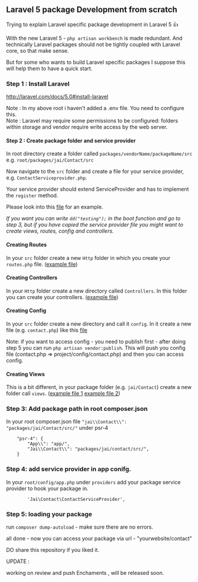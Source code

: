 ## Laravel 5 package Development from scratch 

Trying to explain Laravel specific package development in Laravel 5 :+1:

With the new Laravel 5 - `php artisan workbench` is made redundant.
And technically Laravel packages should not be tightly coupled with Laravel core, so that make sense.
 
But for some who wants to build Laravel specific packages I suppose this will help them to have a quick start.
 
### Step 1 : Install Laravel

http://laravel.com/docs/5.0#install-laravel
 
Note : In my above root i haven't added a .env file. You need to configure this.   
Note : Laravel may require some permissions to be configured: folders within storage and vendor require write access by the web server.
 
#### Step 2 :  Create package folder and service provider
 
In root directory create a folder called `packages/vendorName/packageName/src`
e.g. `root/packages/jai/Contact/src`
 
Now navigate to the `src` folder and create a file for your service provider, e.g. `ContactServiceprovider.php`.
 
Your service provider should extend ServiceProvider and has to implement the `register` method.
  
Please look into this [file](https://github.com/jaiwalker/Develop-laravel5-package-/blob/master/packages/jai/Contact/src/ContactServiceprovider.php) for an example.
 
*If you want you can write `dd("testing");` in the boot function and go to step 3, but if you have copied the service provider file you might want to create views, routes, config and controllers.*
  
#### Creating Routes

In your `src` folder create a new `Http` folder in which you create your `routes.php` file.
([example file](https://github.com/jaiwalker/Develop-laravel5-package-/blob/master/packages/jai/Contact/src/Http/routes.php))
  
#### Creating Controllers

In your `Http` folder create a new directory called `Controllers`. In this folder you can create your controllers.
([example file](https://github.com/jaiwalker/Develop-laravel5-package-/blob/master/packages/jai/Contact/src/Http/Controllers/ContactController.php))

#### Creating Config

In your `src` folder create a new directory and call it `config`. In it create a new file (e.g. `contact.php`) like this [file](https://github.com/jaiwalker/Develop-laravel5-package-/blob/master/packages/jai/Contact/src/config/contact.php)
   
Note: if you want to access config - you need to publish first - after doing step 5 you can run `php artisan vendor:publish`. This will push you config file (contact.php => project/config/contact.php) and then you can access config.
   
#### Creating Views
 
This is a bit different, in your package folder (e.g. `jai/Contact`) create a new folder call `views`.
([example file 1](https://github.com/jaiwalker/Develop-laravel5-package-/blob/master/packages/jai/Contact/views/contact.blade.php) [example file 2](https://github.com/jaiwalker/Develop-laravel5-package-/blob/master/packages/jai/Contact/views/template.blade.php))
   
### Step 3: Add package path in root composer.json
  
In your root composer.json file `"jai\\Contact\\": "packages/jai/Contact/src/"` under psr-4
  
```
    "psr-4": {
        "App\\": "app/",
        "Jai\\Contact\\": "packages/jai/contact/src/",
    }
```  		

### Step 4: add service provider in app conifg.

In  your `root/config/app.php` under `providers` add your package service provider to hook your package in.

```
        'Jai\Contact\ContactServiceProvider',
```
	
### Step 5: loading your package
run `composer dump-autoload` - make sure there are no errors.

all done - now you can access  your package via url - "yourwebsite/contact"

DO share this repository if you liked it.

UPDATE : 

working on  review  and  push Enchaments , will be released soon.


